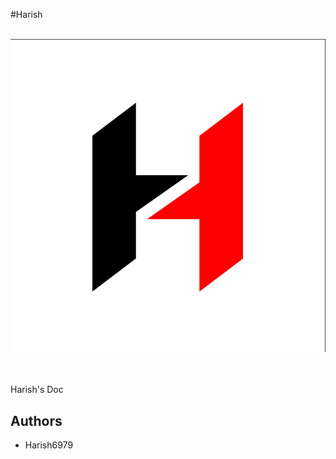 #Harish

&emsp;&emsp;&emsp;&emsp;&emsp;&emsp;![Logo](theme/assets/images/logo.png)

<br /><br />Harish's Doc

## **Authors**

* Harish6979
